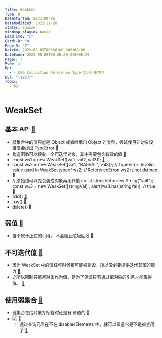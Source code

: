 ```yaml
---
Title: WeakSet
Type: D
DateStarted: 2023-08-06
DateModified: 2023-11-28
status: Snooze
mindmap-plugin: basic
LeadTime: "1"
Cards-D: "0"
Page-D: "7"
DateDo: 2023-08-09T00:00:00.000+08:00
DateDone: 2023-08-09T00:00:00.000+08:00
Pages: 7
Pomo: 1
Up:
  - - C06-Collection Reference Type-集合引用类型
EST: "-19577"
Topic:
  - DS+
---
```


# WeakSet

## 基本 API [📌](obsidian://jump-to-pdf?id=ProJS-ZN&annotate=cedd019f-aad8-2ed1)

- 弱集合中的值只能是 Object 或者继承自 Object 的类型，尝试使用非对象设置值会抛出 TypeError [📌](obsidian://jump-to-pdf?id=ProJS-ZN&annotate=6f3a683b-2c73-23a4)
- 构造函数可以接收一个可迭代对象，其中需要包含有效的值 [📌](obsidian://jump-to-pdf?id=ProJS-ZN&annotate=d9ba1358-4c2c-6ace)
- const ws1 = new WeakSet([val1, val2, val3]); [📌](obsidian://jump-to-pdf?id=ProJS-ZN&annotate=c8e19d2a-9965-1714)
- const ws2 = new WeakSet([val1, "BADVAL", val3]); // TypeError: Invalid value used in WeakSet typeof ws2; // ReferenceError: ws2 is not defined [📌](obsidian://jump-to-pdf?id=ProJS-ZN&annotate=42ba9ea0-3044-7920)
- // 原始值可以先包装成对象再用作值 const stringVal = new String("val1"); const ws3 = new WeakSet([stringVal]); alert(ws3.has(stringVal)); // true [📌](obsidian://jump-to-pdf?id=ProJS-ZN&annotate=9332d196-bb03-6254)
- add() [📌](obsidian://jump-to-pdf?id=ProJS-ZN&annotate=8748d442-7811-ba65)
- has() [📌](obsidian://jump-to-pdf?id=ProJS-ZN&annotate=269606a3-9776-414d)
- delete() [📌](obsidian://jump-to-pdf?id=ProJS-ZN&annotate=f606e78a-66e6-332a)

## 弱值 [📌](obsidian://jump-to-pdf?id=ProJS-ZN&annotate=6a33afba-0322-96d7)

- 值不属于正式的引用， 不会阻止垃圾回收 [📌](obsidian://jump-to-pdf?id=ProJS-ZN&annotate=9cca829d-6905-5f3c)

## 不可迭代值 [📌](obsidian://jump-to-pdf?id=ProJS-ZN&annotate=a3c562ab-e943-0349)

- 因为 WeakSet 中的值任何时候都可能被销毁，所以没必要提供迭代其值的能力 [📌](obsidian://jump-to-pdf?id=ProJS-ZN&annotate=b1df8d48-1154-f614)
- 之所以限制只能用对象作为值，是为了保证只有通过值对象的引用才能取得值。 [📌](obsidian://jump-to-pdf?id=ProJS-ZN&annotate=0b830ec8-0632-f9f3)

## 使用弱集合 [📌](obsidian://jump-to-pdf?id=ProJS-ZN&annotate=c0e730f4-9688-e93f)

- 弱集合在给对象打标签时还是有 价值的 [📌](obsidian://jump-to-pdf?id=ProJS-ZN&annotate=abcdfbb5-40a7-3102)
- ![](1691561411853.png) [📌](obsidian://jump-to-pdf?id=ProJS-ZN&annotate=6577b05d-5425-4318)
  - 通过查询元素在不在 disabledElements 中，就可以知道它是不是被禁用了 [📌](obsidian://jump-to-pdf?id=ProJS-ZN&annotate=205bff7c-c908-905e)
